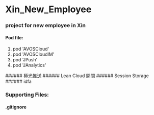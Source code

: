 # Xin_New_Employee
### project for new employee in Xin

#### Pod file:
<ol>
<li>pod 'AVOSCloud'</li>
<li>pod 'AVOSCloudIM'</li>
<li>pod 'JPush'</li>
<li>pod 'JAnalytics'</li>
</ol>
###### 極光推送
###### Lean Cloud 開關
###### Session Storage
###### idfa

### Supporting Files:
#### .gitignore 
